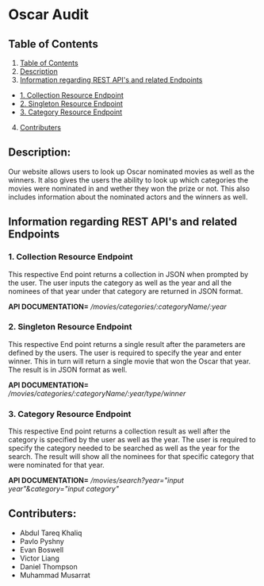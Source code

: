 # Oscar Audit

## Table of Contents
1. [Table of Contents](#table-of-contents)
2. [Description](#description)
3. [Information regarding REST API's and related Endpoints](#information-regarding-rest-api's-and-related-endpoints)
  * [1. Collection Resource Endpoint](#1.-collection-resource-endpoint)
  * [2. Singleton Resource Endpoint](#2.-singelton-resource-endpoint)
  * [3. Category Resource Endpoint](#3.-category-resource-endpoint)
4. [Contributers](#contributers)

## Description:
Our website allows users to look up Oscar nominated movies as well as the winners. It also gives the users the ability to look up which categories the movies were nominated in and wether they won the prize or not. This also includes information about the nominated actors and the winners as well.

## Information regarding REST API's and related Endpoints

### 1. Collection Resource Endpoint
This respective End point returns a collection in JSON when prompted by the user. The user inputs the category as well as the year and all the nominees of that year under that category are returned in JSON format. 

**API DOCUMENTATION=** */movies/categories/:categoryName/:year* 

### 2. Singleton Resource Endpoint
This respective End point returns a single result after the parameters are defined by the users. The user is required to specify the year and enter winner. This in turn will return a single movie that won the Oscar that year. The result is in JSON format as well.

**API DOCUMENTATION=** */movies/categories/:categoryName/:year/type/winner*

### 3. Category Resource Endpoint
This respective End point returns a collection result as well after the category is specified by the user as well as the year. The user is required to specify the category needed to be searched as well as the year for the search. The result will show all the nominees for that specific category that were nominated for that year.

**API DOCUMENTATION=** */movies/search?year="input year"&category="input category"*


## Contributers:
  * Abdul Tareq Khaliq
  * Pavlo Pyshny 
  * Evan Boswell
  * Victor Liang
  * Daniel Thompson
  * Muhammad Musarrat
